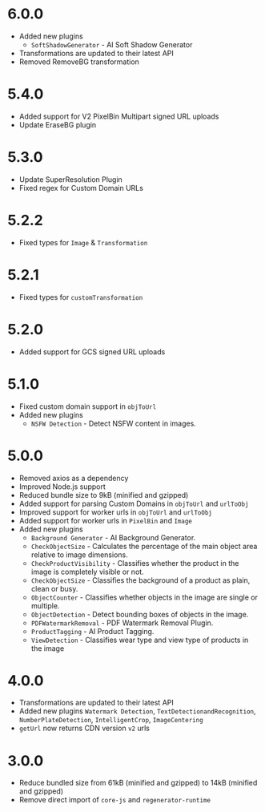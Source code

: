 # 6.0.0

-   Added new plugins
    -   `SoftShadowGenerator` - AI Soft Shadow Generator
-   Transformations are updated to their latest API
-   Removed RemoveBG transformation

# 5.4.0

-   Added support for V2 PixelBin Multipart signed URL uploads
-   Update EraseBG plugin

# 5.3.0

-   Update SuperResolution Plugin
-   Fixed regex for Custom Domain URLs

# 5.2.2

-   Fixed types for `Image` & `Transformation`

# 5.2.1

-   Fixed types for `customTransformation`

# 5.2.0

-   Added support for GCS signed URL uploads

# 5.1.0

-   Fixed custom domain support in `objToUrl`
-   Added new plugins
    -   `NSFW Detection` - Detect NSFW content in images.

# 5.0.0

-   Removed axios as a dependency
-   Improved Node.js support
-   Reduced bundle size to 9kB (minified and gzipped)
-   Added support for parsing Custom Domains in `objToUrl` and `urlToObj`
-   Improved support for worker urls in `objToUrl` and `urlToObj`
-   Added support for worker urls in `PixelBin` and `Image`
-   Added new plugins
    -   `Background Generator` - AI Background Generator.
    -   `CheckObjectSize` - Calculates the percentage of the main object area relative to image dimensions.
    -   `CheckProductVisibility` - Classifies whether the product in the image is completely visible or not.
    -   `CheckObjectSize` - Classifies the background of a product as plain, clean or busy.
    -   `ObjectCounter` - Classifies whether objects in the image are single or multiple.
    -   `ObjectDetection` - Detect bounding boxes of objects in the image.
    -   `PDFWatermarkRemoval` - PDF Watermark Removal Plugin.
    -   `ProductTagging` - AI Product Tagging.
    -   `ViewDetection` - Classifies wear type and view type of products in the image

# 4.0.0

-   Transformations are updated to their latest API
-   Added new plugins `Watermark Detection`, `TextDetectionandRecognition`, `NumberPlateDetection`, `IntelligentCrop`, `ImageCentering`
-   `getUrl` now returns CDN version `v2` urls

# 3.0.0

-   Reduce bundled size from 61kB (minified and gzipped) to 14kB (minified and gzipped)
-   Remove direct import of `core-js` and `regenerator-runtime`
